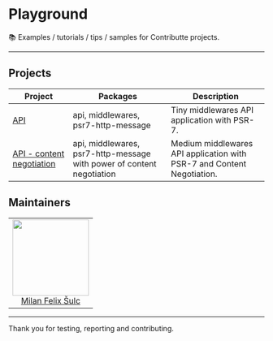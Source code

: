 # Playground

:books: Examples / tutorials / tips / samples for Contributte projects.

-----

## Projects

| Project | Packages | Description |
|---------|----------|-------------|
| [API](https://github.com/contributte/playground/tree/master/api) | api, middlewares, psr7-http-message | Tiny middlewares API application with PSR-7. |
| [API - content negotiation](https://github.com/contributte/playground/tree/master/api-negotiation) | api, middlewares, psr7-http-message with power of content negotiation | Medium middlewares API application with PSR-7 and Content Negotiation.|

## Maintainers

<table>
  <tbody>
    <tr>
      <td align="center">
        <a href="https://github.com/f3l1x">
            <img width="150" height="150" src="https://avatars2.githubusercontent.com/u/538058?v=3&s=150">
        </a>
        </br>
        <a href="https://github.com/f3l1x">Milan Felix Šulc</a>
      </td>
    </tr>
  <tbody>
</table>

---

Thank you for testing, reporting and contributing.
